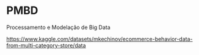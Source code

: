 # PMBD
Processamento e Modelação de Big Data

https://www.kaggle.com/datasets/mkechinov/ecommerce-behavior-data-from-multi-category-store/data